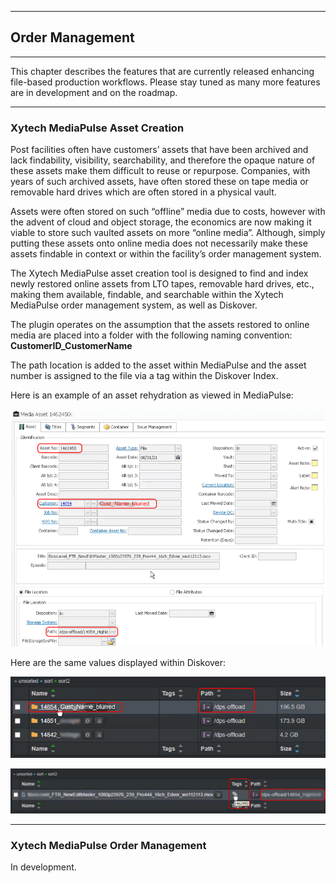 ___
## Order Management
___
This chapter describes the features that are currently released enhancing file-based production workflows. Please stay tuned as many more features are in development and on the roadmap.

___
### Xytech MediaPulse Asset Creation

Post facilities often have customers’ assets that have been archived and lack findability, visibility, searchability, and therefore the opaque nature of these assets make them difficult to reuse or repurpose. Companies, with years of such archived assets, have often stored these on tape media or removable hard drives which are often stored in a physical vault.

Assets were often stored on such “offline” media due to costs, however with the advent of cloud and object storage, the economics are now making it viable to store such vaulted assets on more “online media”. Although, simply putting these assets onto online media does not necessarily make these assets findable in context or within the facility’s order management system.

The Xytech MediaPulse asset creation tool is designed to find and index newly restored online assets from LTO tapes, removable hard drives, etc., making them available, findable, and searchable within the Xytech MediaPulse order management system, as well as Diskover.

The plugin operates on the assumption that the assets restored to online media are placed into a folder with the following naming convention:  **CustomerID_CustomerName**

The path location is added to the asset within MediaPulse and the asset number is assigned to the file via a tag within the Diskover Index.

Here is an example of an asset rehydration as viewed in MediaPulse:

![Asset Information in MediaPulse](images/image_aja_edition_mediapulse_asset_creation_within_mediapulse_ui.png)

Here are the same values displayed within Diskover:

![Image: Asset Information in Diskover at the Directory Level](images/image_aja_edition_mediapulse_asset_creation_in_diskover_ui_directory_level.png)

![Image: Asset Information in Diskover at the File Level](images/image_aja_edition_mediapulse_asset_creation_in_diskover_ui_file_level.png)

___
### Xytech MediaPulse Order Management

In development.
